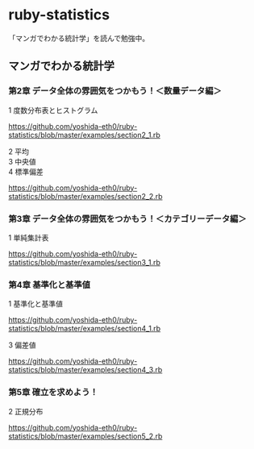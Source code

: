 # ruby-statistics

「マンガでわかる統計学」を読んで勉強中。

## マンガでわかる統計学
### 第2章 データ全体の雰囲気をつかもう！＜数量データ編＞
1 度数分布表とヒストグラム

https://github.com/yoshida-eth0/ruby-statistics/blob/master/examples/section2_1.rb

2 平均  
3 中央値  
4 標準偏差

https://github.com/yoshida-eth0/ruby-statistics/blob/master/examples/section2_2.rb

### 第3章 データ全体の雰囲気をつかもう！＜カテゴリーデータ編＞
1 単純集計表

https://github.com/yoshida-eth0/ruby-statistics/blob/master/examples/section3_1.rb

### 第4章 基準化と基準値
1 基準化と基準値

https://github.com/yoshida-eth0/ruby-statistics/blob/master/examples/section4_1.rb

3 偏差値

https://github.com/yoshida-eth0/ruby-statistics/blob/master/examples/section4_3.rb

### 第5章 確立を求めよう！
2 正規分布

https://github.com/yoshida-eth0/ruby-statistics/blob/master/examples/section5_2.rb
